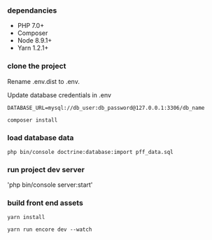 ### dependancies 
- PHP 7.0+
- Composer
- Node 8.9.1+
- Yarn 1.2.1+

### clone the project

Rename .env.dist to .env.

Update database credentials in .env

`DATABASE_URL=mysql://db_user:db_password@127.0.0.1:3306/db_name`

`composer install`

### load database data

`php bin/console doctrine:database:import pff_data.sql`

### run project dev server

'php bin/console server:start'

### build front end assets

`yarn install`

`yarn run encore dev --watch`